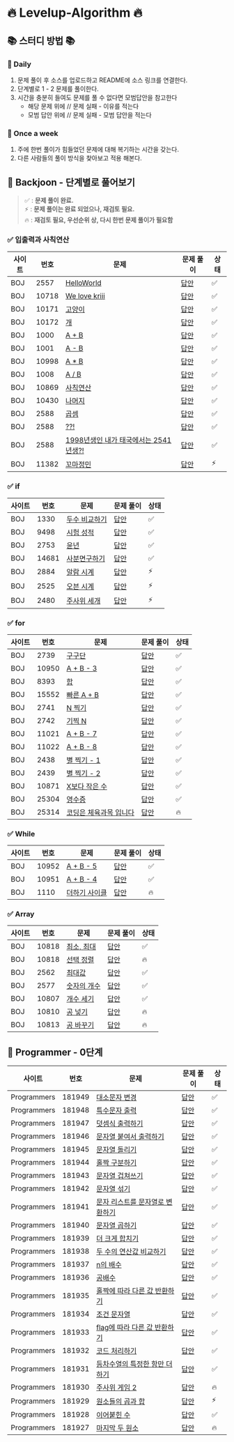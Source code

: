 # 🔥 Levelup-Algorithm 🔥

## 📚 스터디 방법 📚

### 📌 Daily

1. 문제 풀이 후 소스를 업로드하고 README에 소스 링크를 연결한다.
2. 단계별로 1 - 2 문제를 풀이한다.
3. 시간을 충분히 들여도 문제를 풀 수 없다면 모범답안을 참고한다
    - 해당 문제 위에 // 문제 실패 - 이유를 적는다
    - 모범 답안 위에 // 문제 실패 - 모범 답안을 적는다

### 📌 Once a week

1. 주에 한번 풀이가 힘들었던 문제에 대해 복기하는 시간을 갖는다.
2. 다른 사람들의 풀이 방식을 찾아보고 적용 해본다.

## 📄 Backjoon - 단계별로 풀어보기

> ✅ : **문제 풀이 완료.**  
> ⚡ : **문제 풀이는 완료 되었으나, 재검토 필요.**  
> 🔥 : **재검토 필요, 우선순위 상, 다시 한번 문제 풀이가 필요함** 

### ✅ 입출력과 사칙연산

| 사이트 | 번호    | 문제                                                                | 문제 풀이                                                         | 상태 |
|-----|-------|-------------------------------------------------------------------|---------------------------------------------------------------|---|
| BOJ | 2557  | [HelloWorld](https://www.acmicpc.net/problem/2557)                | [답안](./src/com/boj/algorithm/ch01_io/HelloWorld_2557.java)    | ✅ |
| BOJ | 10718 | [We love kriii](https://www.acmicpc.net/problem/10718)            | [답안](./src/com/boj/algorithm/ch01_io/WeLoveArmy_10718.java)   | ✅ |
| BOJ | 10171 | [고양이](https://www.acmicpc.net/problem/10171)                      | [답안](./src/com/boj/algorithm/ch01_io/PrintCat_10171.java)     | ✅ |
| BOJ | 10172 | [개](https://www.acmicpc.net/problem/10172)                        | [답안](./src/com/boj/algorithm/ch01_io/PrintDog_10172.java)     | ✅ |
| BOJ | 1000  | [A + B](https://www.acmicpc.net/problem/1000)                     | [답안](./src/com/boj/algorithm/ch01_io/Plus_1000.java)          | ✅ |
| BOJ | 1001  | [A - B](https://www.acmicpc.net/problem/1001)                     | [답안](./src/com/boj/algorithm/ch01_io/Minus_1001.java)         | ✅ |
| BOJ | 10998 | [A * B](https://www.acmicpc.net/problem/10998)                    | [답안](./src/com/boj/algorithm/ch01_io/MultiPly_10998.java)     | ✅ |
| BOJ | 1008  | [A / B](https://www.acmicpc.net/problem/1008)                     | [답안](./src/com/boj/algorithm/ch01_io/Divide_1008.java)        | ✅ |
| BOJ | 10869 | [사칙연산](https://www.acmicpc.net/problem/10869)                     | [답안](./src/com/boj/algorithm/ch01_io/Calculation_10869.java)  | ✅ |
| BOJ | 10430 | [나머지](https://www.acmicpc.net/problem/10430)                      | [답안](./src/com/boj/algorithm/ch01_io/CalRemain_10430.java)    | ✅ |
| BOJ | 2588  | [곱셈](https://www.acmicpc.net/problem/2588)                        | [답안](./src/com/boj/algorithm/ch01_io/Multiplication_2588.java) | ✅ |
| BOJ | 2588  | [??!](https://www.acmicpc.net/problem/10926)                      | [답안](./src/com/boj/algorithm/ch01_io/Joonas_10926.java)       | ✅ |
| BOJ | 2588  | [1998년생인 내가 태국에서는 2541년생?!](https://www.acmicpc.net/problem/18108) | [답안](./src/com/boj/algorithm/ch01_io/Bulgi_18108.java)        | ✅ |
| BOJ | 11382 | [꼬마정민](https://www.acmicpc.net/problem/11382)                     | [답안](./src/com/boj/algorithm/ch01_io/KidJungMin_11382.java)   | ⚡ |

### ✅ if

| 사이트 | 번호   | 문제                                             | 문제 풀이                                                      | 상태 |
|-----|------|------------------------------------------------|------------------------------------------------------------|---|
| BOJ | 1330 | [두수 비교하기](https://www.acmicpc.net/problem/1330) | [답안](src/com/boj/algorithm/ch02_if/CompareNumber_1330.java) | ✅ |
| BOJ | 9498 | [시험 성적](https://www.acmicpc.net/problem/9498)  | [답안](./src/com/boj/algorithm/ch02_if/TestScore_9498.java)  |  ✅ | 
| BOJ | 2753 | [윤년](https://www.acmicpc.net/problem/2753)     | [답안](./src/com/boj/algorithm/ch02_if/LeapYear_2753.java)   |  ✅ |
| BOJ | 14681 | [사분면구하기](https://www.acmicpc.net/problem/14681) | [답안](./src/com/boj/algorithm/ch02_if/Quadrant_14681.java)  |  ✅ |
| BOJ | 2884 | [알람 시계](https://www.acmicpc.net/problem/2884)  | [답안](./src/com/boj/algorithm/ch02_if/AlarmClock_2884.java) |  ⚡ |
| BOJ | 2525 | [오븐 시계](https://www.acmicpc.net/problem/2525)  | [답안](./src/com/boj/algorithm/ch02_if/OvenClock_2525.java)  |  ⚡ |
| BOJ | 2480 | [주사위 세개](https://www.acmicpc.net/problem/2480) | [답안](./src/com/boj/algorithm/ch02_if/Dice_2480.java)       |  ⚡ |

### ✅ for

| 사이트 | 번호    | 문제                                                    | 문제 풀이                                                             | 상태 |
|-----|-------|-------------------------------------------------------|-------------------------------------------------------------------|---|
| BOJ | 2739  | [구구단](https://www.acmicpc.net/problem/2739)           | [답안](src/com/boj/algorithm/ch03_for/MultiplicationTable_2739.java) | ✅ |
| BOJ | 10950 | [A + B - 3](https://www.acmicpc.net/problem/10950)    | [답안](src/com/boj/algorithm/ch03_for/TestCase_10950.java)          | ✅ |
| BOJ | 8393  | [합](https://www.acmicpc.net/problem/8393)             | [답안](src/com/boj/algorithm/ch03_for/Sum_8393.java)                | ✅ |
| BOJ | 15552 | [빠른 A + B](https://www.acmicpc.net/problem/15552)     | [답안](src/com/boj/algorithm/ch03_for/QuickSum_15552.java)          | ✅ |
| BOJ | 2741  | [N 찍기](https://www.acmicpc.net/problem/2741)          | [답안](src/com/boj/algorithm/ch03_for/PrintN_2741.java)             | ✅ |
| BOJ | 2742  | [기찍 N](https://www.acmicpc.net/problem/2742)          | [답안](src/com/boj/algorithm/ch03_for/PrintReverseN_2742.java)      | ✅ |
| BOJ | 11021 | [A + B - 7](https://www.acmicpc.net/problem/11021)    | [답안](src/com/boj/algorithm/ch03_for/PlusTestCase_11021.java)      | ✅ |
| BOJ | 11022 | [A + B - 8](https://www.acmicpc.net/problem/11022)    | [답안](src/com/boj/algorithm/ch03_for/PlusTestCasePretty_11022.java) | ✅ |
| BOJ | 2438  | [별 찍기 - 1](https://www.acmicpc.net/problem/2438)      | [답안](src/com/boj/algorithm/ch03_for/PrintStar_2438.java)          | ✅ |
| BOJ | 2439  | [별 찍기 - 2](https://www.acmicpc.net/problem/2439)      | [답안](src/com/boj/algorithm/ch03_for/PrintReverseStar_2439.java)   | ✅  |
| BOJ | 10871 | [X보다 작은 수](https://www.acmicpc.net/problem/10871)     | [답안](src/com/boj/algorithm/ch03_for/LessThanA_10871.java)         | ✅ |
| BOJ | 25304 | [영수증](https://www.acmicpc.net/problem/25304)          | [답안](src/com/boj/algorithm/ch03_for/Receipt_25304.java)           | ✅ |
| BOJ | 25314 | [코딩은 체육과목 입니다](https://www.acmicpc.net/problem/25314) | [답안](src/com/boj/algorithm/ch03_for/Nbyte_25314.java)             | 🔥 |

### ✅ While

| 사이트 | 번호    | 문제                                                | 문제 풀이                                                            | 상태  |
|-----|-------|---------------------------------------------------|------------------------------------------------------------------|-----|
| BOJ | 10952 | [A + B - 5](https://www.acmicpc.net/problem/10952) | [답안](src/com/boj/algorithm/ch04_while/TestCasePlusAB_10952.java) | ✅   |
| BOJ | 10951 | [A + B - 4](https://www.acmicpc.net/problem/10951) | [답안](src/com/boj/algorithm/ch04_while/TestCasePlusAB_10951.java) | ✅   |
| BOJ | 1110 | [더하기 사이클](https://www.acmicpc.net/problem/1110)   | [답안](src/com/boj/algorithm/ch04_while/PlusCycle_1110.java) | 🔥  |

### ✅ Array

| 사이트 | 번호    | 문제                                             | 문제 풀이                                                          | 상태 |
|-----|-------|------------------------------------------------|----------------------------------------------------------------|---|
| BOJ | 10818 | [최소, 최대](https://www.acmicpc.net/problem/10818) | [답안](src/com/boj/algorithm/ch05_array/MinAndMax_10818.java)    |  ✅ |
| BOJ | 10818 | [선택 정렬](https://www.acmicpc.net/problem/10818) | [답안](src/com/boj/algorithm/ch05_array/SelectionSort_10818.java) |  🔥 |
| BOJ | 2562  | [최대값](https://www.acmicpc.net/problem/2562)    | [답안](src/com/boj/algorithm/ch05_array/Max_2562.java)           | ✅ |
| BOJ | 2577  | [숫자의 개수](https://www.acmicpc.net/problem/2577) | [답안](src/com/boj/algorithm/ch05_array/CountNum_2577.java)      | ✅ |
| BOJ | 10807 | [개수 세기](https://www.acmicpc.net/problem/10807) | [답안](src/com/boj/algorithm/ch05_array/CountNumArr_10807.java)  | ✅ |
| BOJ | 10810 | [공 넣기](https://www.acmicpc.net/problem/10810)  | [답안](src/com/boj/algorithm/ch05_array/EnterBall_10810.java)    | 🔥 |
| BOJ | 10813 | [공 바꾸기](https://www.acmicpc.net/problem/10813) | [답안](src/com/boj/algorithm/ch05_array/ChangeBall_10813.java)   | 🔥 |

## 📄 Programmer - 0단계

| 사이트          | 번호     | 문제                                                                                                  | 문제 풀이                                                 | 상태 |
|--------------|--------|-----------------------------------------------------------------------------------------------------|-------------------------------------------------------|--|
| Programmers  | 181949 | [대소문자 변경](https://school.programmers.co.kr/learn/courses/30/lessons/181949)                         | [답안](src/com/programmers/algorithm/lv00/_181949.java) | ✅ |
| Programmers  | 181948 | [특수문자 출력](https://school.programmers.co.kr/learn/courses/30/lessons/181948)                         | [답안](src/com/programmers/algorithm/lv00/_181948.java) |  ✅ | 
| Programmers  | 181947 | [덧셈식 출력하기](https://school.programmers.co.kr/learn/courses/30/lessons/181947)                        | [답안](src/com/programmers/algorithm/lv00/_181947.java) |  ✅ |
| Programmers  | 181946 | [문자열 붙여서 출력하기](https://school.programmers.co.kr/learn/courses/30/lessons/181946)                    | [답안](src/com/programmers/algorithm/lv00/_181946.java) |  ✅ |
| Programmers  | 181945 | [문자열 돌리기](https://school.programmers.co.kr/learn/courses/30/lessons/181945)                         | [답안](src/com/programmers/algorithm/lv00/_181945.java) | ✅ |
| Programmers  | 181944 | [홀짝 구분하기](https://school.programmers.co.kr/learn/courses/30/lessons/181944)                         | [답안](src/com/programmers/algorithm/lv00/_181945.java) | ✅ |
| Programmers  | 181943 | [문자열 겁쳐쓰기](https://school.programmers.co.kr/learn/courses/30/lessons/181943)                        | [답안](src/com/programmers/algorithm/lv00/_181943.java) | ✅ |
| Programmers  | 181942 | [문자열 섞기](https://school.programmers.co.kr/learn/courses/30/lessons/181942?language=java)            | [답안](src/com/programmers/algorithm/lv00/_181942.java) | ✅ |
| Programmers  | 181941 | [문자 리스트를 문자열로 변환하기](https://school.programmers.co.kr/learn/courses/30/lessons/181941?language=java) | [답안](src/com/programmers/algorithm/lv00/_181941.java) | ✅ |
| Programmers  | 181940 | [문자열 곱하기](https://school.programmers.co.kr/learn/courses/30/lessons/181940)                         | [답안](src/com/programmers/algorithm/lv00/_181940.java) | ✅ |
| Programmers  | 181939 | [더 크게 합치기](https://school.programmers.co.kr/learn/courses/30/lessons/181939)                        | [답안](src/com/programmers/algorithm/lv00/_181939.java) | ✅ |
| Programmers  | 181938 | [두 수의 연산값 비교하기](https://school.programmers.co.kr/learn/courses/30/lessons/181938)                   | [답안](src/com/programmers/algorithm/lv00/_181938.java) | ✅ |
| Programmers  | 181937 | [n의 배수](https://school.programmers.co.kr/learn/courses/30/lessons/181937)                           | [답안](src/com/programmers/algorithm/lv00/_181937.java) | ✅ |
| Programmers  | 181936 | [공배수](https://school.programmers.co.kr/learn/courses/30/lessons/181936)                             | [답안](src/com/programmers/algorithm/lv00/_181936.java) | ✅ |
| Programmers  | 181935 | [홀짝에 따라 다른 값 반환하기](https://school.programmers.co.kr/learn/courses/30/lessons/181935)                | [답안](src/com/programmers/algorithm/lv00/_181935.java) | ✅ |
| Programmers  | 181934 | [조건 문자열](https://school.programmers.co.kr/learn/courses/30/lessons/181934)                          | [답안](src/com/programmers/algorithm/lv00/_181934.java) | ✅ |
| Programmers  | 181933 | [flag에 따라 다른 값 반환하기](https://school.programmers.co.kr/learn/courses/30/lessons/181933)              | [답안](src/com/programmers/algorithm/lv00/_181933.java) | ✅ |
| Programmers  | 181932 | [코드 처리하기](https://school.programmers.co.kr/learn/courses/30/lessons/181932)                         | [답안](src/com/programmers/algorithm/lv00/_181932.java) | ✅ |
| Programmers  | 181931 | [등차수열의 특정한 항만 더하기](https://school.programmers.co.kr/learn/courses/30/lessons/181931)                | [답안](src/com/programmers/algorithm/lv00/_181931.java) | ✅ |
| Programmers  | 181930 | [주사위 게임 2](https://school.programmers.co.kr/learn/courses/30/lessons/181930)                        | [답안](src/com/programmers/algorithm/lv00/_181930.java) | 🔥 |
| Programmers  | 181929 | [원소들의 곱과 합](https://school.programmers.co.kr/learn/courses/30/lessons/181929)                       | [답안](src/com/programmers/algorithm/lv00/_181929.java) | ⚡ |
| Programmers  | 181928 | [이어붙힌 수](https://school.programmers.co.kr/learn/courses/30/lessons/181928)                          | [답안](src/com/programmers/algorithm/lv00/_181928.java) | ✅ |
| Programmers  | 181927 | [마지막 두 원소](https://school.programmers.co.kr/learn/courses/30/lessons/181927)                        | [답안](src/com/programmers/algorithm/lv00/_181927.java) | 🔥 |
